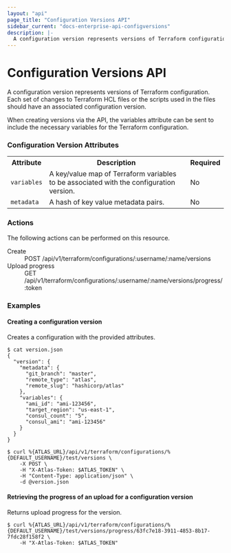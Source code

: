 ```yaml
---
layout: "api"
page_title: "Configuration Versions API"
sidebar_current: "docs-enterprise-api-configversions"
description: |-
  A configuration version represents versions of Terraform configuration.
---
```


# Configuration Versions API

A configuration version represents versions of Terraform configuration.
Each set of changes to Terraform HCL files or the scripts
used in the files should have an associated configuration version.

When creating versions via the API, the variables attribute can be sent
to include the necessary variables for the Terraform configuration.

### Configuration Version Attributes

<table class="apidocs">
  <tr>
    <th>Attribute</th>
    <th>Description</th>
    <th>Required</th>
  </tr>
  <tr>
    <td><code>variables</code></td>
    <td>A key/value map of Terraform variables to be associated
      with the configuration version.</td>
    <td>No</td>
  </tr>
  <tr>
    <td><code>metadata</code></td>
    <td>A hash of key value metadata pairs.</td>
    <td>No</td>
  </tr>
</table>

### Actions

The following actions can be performed on this resource.

<dl>
  <dt>Create</dt>
  <dd>POST /api/v1/terraform/configurations/:username/:name/versions</dd>
  <dt>Upload progress</dt>
  <dd>GET /api/v1/terraform/configurations/:username/:name/versions/progress/:token</dd>
</dl>

### Examples

#### Creating a configuration version

Creates a configuration with the provided attributes.

    $ cat version.json
    {
      "version": {
        "metadata": {
          "git_branch": "master",
          "remote_type": "atlas",
          "remote_slug": "hashicorp/atlas"
        },
        "variables": {
          "ami_id": "ami-123456",
          "target_region": "us-east-1",
          "consul_count": "5",
          "consul_ami": "ami-123456"
        }
      }
    }

    $ curl %{ATLAS_URL}/api/v1/terraform/configurations/%{DEFAULT_USERNAME}/test/versions \
        -X POST \
        -H "X-Atlas-Token: $ATLAS_TOKEN" \
        -H "Content-Type: application/json" \
        -d @version.json

#### Retrieving the progress of an upload for a configuration version

Returns upload progress for the version.

    $ curl %{ATLAS_URL}/api/v1/terraform/configurations/%{DEFAULT_USERNAME}/test/versions/progress/63fc7e18-3911-4853-8b17-7fdc28f158f2 \
        -H "X-Atlas-Token: $ATLAS_TOKEN"
